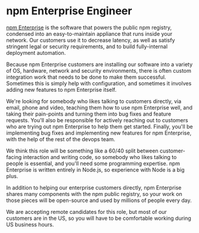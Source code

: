 # npm Enterprise Engineer

[npm Enterprise](https://www.npmjs.org/enterprise/) is the software that powers the public npm registry, condensed into an easy-to-maintain appliance that runs inside your network. Our customers use it to decrease latency, as well as satisfy stringent legal or security requirements, and to build fully-internal deployment automation.

Because npm Enterprise customers are installing our software into a variety of OS, hardware, network and security environments, there is often custom integration work that needs to be done to make them successful. Sometimes this is simply help with configuration, and sometimes it involves adding new features to npm Enterprise itself.

We're looking for somebody who likes talking to customers directly, via email, phone and video, teaching them how to use npm Enterprise well, and taking their pain-points and turning them into bug fixes and feature requests. You'll also be responsible for actively reaching out to customers who are trying out npm Enterprise to help them get started. Finally, you'll be implementing bug fixes and implementing new features for npm Enterprise, with the help of the rest of the devops team.

We think this role will be something like a 60/40 split between customer-facing interaction and writing code, so somebody who likes talking to people is essential, and you'll need some programming expertise. npm Enterprise is written entirely in Node.js, so experience with Node is a big plus.

In addition to helping our enterprise customers directly, npm Enterprise shares many components with the npm public registry, so your work on those pieces will be open-source and used by millions of people every day.

We are accepting remote candidates for this role, but most of our customers are in the US, so you will have to be comfortable working during US business hours.



